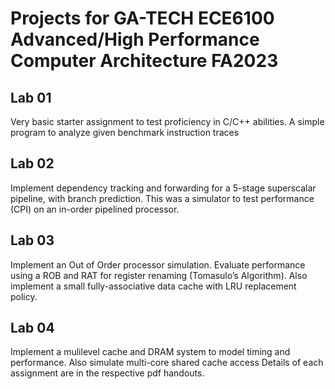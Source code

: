 # Projects for GA-TECH ECE6100 Advanced/High Performance Computer Architecture FA2023

## Lab 01
Very basic starter assignment to test proficiency in C/C++ abilities. A simple program to analyze given benchmark instruction traces

## Lab 02
Implement dependency tracking and forwarding for a 5-stage superscalar pipeline, with branch prediction. This was a simulator to test performance (CPI) on an in-order pipelined processor.

## Lab 03
Implement an Out of Order processor simulation. Evaluate performance using a ROB and RAT for register renaming (Tomasulo’s Algorithm). Also implement a small fully-associative data cache with LRU replacement policy.

## Lab 04
Implement a mulilevel cache and DRAM system to model timing and performance. Also simulate multi-core shared cache access
Details of each assignment are in the respective pdf handouts.
